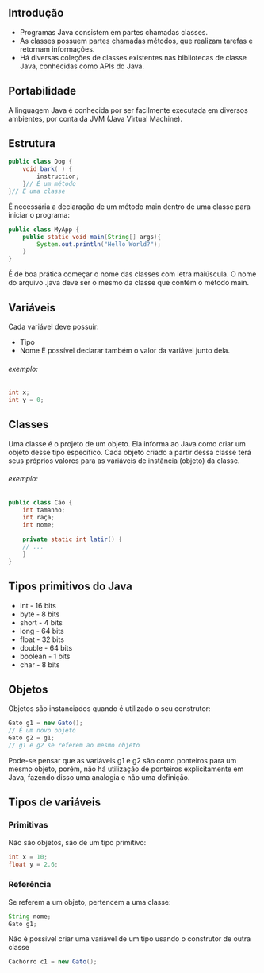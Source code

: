 ## Introdução
- Programas Java consistem em partes chamadas classes.
- As classes possuem partes chamadas métodos, que realizam tarefas e retornam informações.
- Há diversas coleções de classes existentes nas bibliotecas de classe Java, conhecidas como APIs do Java.
## Portabilidade
A linguagem Java é conhecida por ser facilmente executada em diversos ambientes, por conta da JVM (Java Virtual Machine).

## Estrutura

```Java
public class Dog {
	void bark( ) {
		instruction;
	}// É um método
}// É uma classe
```

É necessária a declaração de um método main dentro de uma classe para iniciar o programa:

```Java
public class MyApp {
	public static void main(String[] args){
		System.out.println("Hello World?");
	}
}
```

É de boa prática começar o nome das classes com letra maiúscula.
O nome do arquivo .java deve ser o mesmo da classe que contém o método main.

## Variáveis
Cada variável deve possuir:
- Tipo
- Nome
É possível declarar também o valor da variável junto dela.
###### exemplo:
```Java
int x;
int y = 0;
```

## Classes
Uma classe é o projeto de um objeto.
Ela informa ao Java como criar um objeto desse tipo específico. Cada objeto criado a partir dessa classe terá seus próprios valores para as variáveis de instância (objeto) da classe.
###### exemplo:
```Java
public class Cão {
	int tamanho;
	int raça;
	int nome;
	
	private static int latir() {
	// ...
	}
}
```

## Tipos primitivos do Java
- int - 16 bits
- byte - 8 bits
- short - 4 bits
- long - 64 bits
- float - 32 bits
- double - 64 bits
- boolean - 1 bits
- char - 8 bits

## Objetos
Objetos são instanciados quando é utilizado o seu construtor:
```Java
Gato g1 = new Gato();
// É um novo objeto
Gato g2 = g1;
// g1 e g2 se referem ao mesmo objeto
```
Pode-se pensar que as variáveis g1 e g2 são como ponteiros para um mesmo objeto, porém, não há utilização de ponteiros explicitamente em Java, fazendo disso uma analogia e não uma definição.

## Tipos de variáveis
### Primitivas
Não são objetos, são de um tipo primitivo:
```Java
int x = 10;
float y = 2.6;
```
### Referência
Se referem a um objeto, pertencem a uma classe:
```Java
String nome;
Gato g1;
```

Não é possível criar uma variável de um tipo usando o construtor de outra classe
```Java
Cachorro c1 = new Gato();
```
